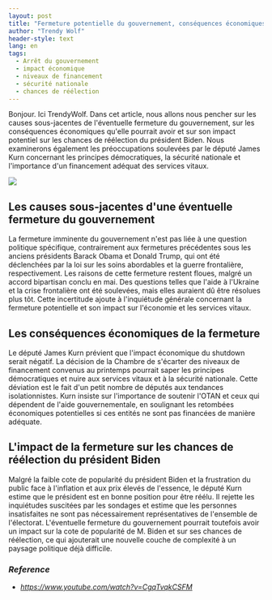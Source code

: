 ```yaml
---
layout: post
title: "Fermeture potentielle du gouvernement, conséquences économiques et impact sur les chances de réélection du président Biden"
author: "Trendy Wolf"
header-style: text
lang: en
tags:
  - Arrêt du gouvernement
  - impact économique
  - niveaux de financement
  - sécurité nationale
  - chances de réélection
---
```


Bonjour. Ici TrendyWolf. Dans cet article, nous allons nous pencher sur les causes sous-jacentes de l'éventuelle fermeture du gouvernement, sur les conséquences économiques qu'elle pourrait avoir et sur son impact potentiel sur les chances de réélection du président Biden. Nous examinerons également les préoccupations soulevées par le député James Kurn concernant les principes démocratiques, la sécurité nationale et l'importance d'un financement adéquat des services vitaux.

<img
    src="https://i.ytimg.com/vi/CgqTvqkCSFM/hqdefault.jpg"
/>


## Les causes sous-jacentes d'une éventuelle fermeture du gouvernement
La fermeture imminente du gouvernement n'est pas liée à une question politique spécifique, contrairement aux fermetures précédentes sous les anciens présidents Barack Obama et Donald Trump, qui ont été déclenchées par la loi sur les soins abordables et la guerre frontalière, respectivement. Les raisons de cette fermeture restent floues, malgré un accord bipartisan conclu en mai. Des questions telles que l'aide à l'Ukraine et la crise frontalière ont été soulevées, mais elles auraient dû être résolues plus tôt. Cette incertitude ajoute à l'inquiétude générale concernant la fermeture potentielle et son impact sur l'économie et les services vitaux.

## Les conséquences économiques de la fermeture
Le député James Kurn prévient que l'impact économique du shutdown serait négatif. La décision de la Chambre de s'écarter des niveaux de financement convenus au printemps pourrait saper les principes démocratiques et nuire aux services vitaux et à la sécurité nationale. Cette déviation est le fait d'un petit nombre de députés aux tendances isolationnistes. Kurn insiste sur l'importance de soutenir l'OTAN et ceux qui dépendent de l'aide gouvernementale, en soulignant les retombées économiques potentielles si ces entités ne sont pas financées de manière adéquate.

## L'impact de la fermeture sur les chances de réélection du président Biden
Malgré la faible cote de popularité du président Biden et la frustration du public face à l'inflation et aux prix élevés de l'essence, le député Kurn estime que le président est en bonne position pour être réélu. Il rejette les inquiétudes suscitées par les sondages et estime que les personnes insatisfaites ne sont pas nécessairement représentatives de l'ensemble de l'électorat. L'éventuelle fermeture du gouvernement pourrait toutefois avoir un impact sur la cote de popularité de M. Biden et sur ses chances de réélection, ce qui ajouterait une nouvelle couche de complexité à un paysage politique déjà difficile.


### _Reference_
- _https://www.youtube.com/watch?v=CgqTvqkCSFM_


